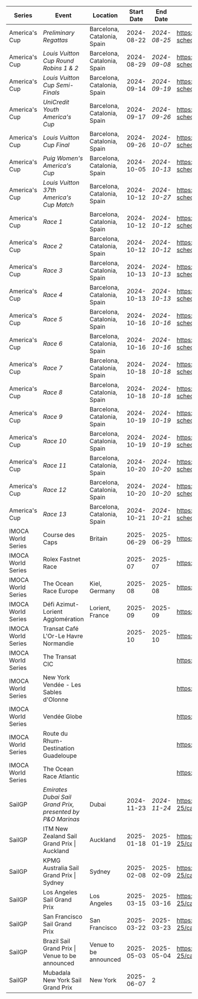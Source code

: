 | Series | Event | Location | Start Date | End Date | URL |
|---|---|---|---|---|---|
| America's Cup | *Preliminary Regattas* | Barcelona, Catalonia, Spain | 2024-08-22 | *2024-08-25* | https://www.americascup.com/en/ac37-schedule |
| America's Cup | *Louis Vuitton Cup Round Robins 1 & 2* | Barcelona, Catalonia, Spain | 2024-08-29 | *2024-09-08* | https://www.americascup.com/en/ac37-schedule |
| America's Cup | *Louis Vuitton Cup Semi-Finals* | Barcelona, Catalonia, Spain | 2024-09-14 | *2024-09-19* | https://www.americascup.com/en/ac37-schedule |
| America's Cup | *UniCredit Youth America's Cup* | Barcelona, Catalonia, Spain | 2024-09-17 | *2024-09-26* | https://www.americascup.com/en/ac37-schedule |
| America's Cup | *Louis Vuitton Cup Final* | Barcelona, Catalonia, Spain | 2024-09-26 | *2024-10-07* | https://www.americascup.com/en/ac37-schedule |
| America's Cup | *Puig Women's America's Cup* | Barcelona, Catalonia, Spain | 2024-10-05 | *2024-10-13* | https://www.americascup.com/en/ac37-schedule |
| America's Cup | *Louis Vuitton 37th America's Cup Match* | Barcelona, Catalonia, Spain | 2024-10-12 | *2024-10-27* | https://www.americascup.com/en/ac37-schedule |
| America's Cup | *Race 1* | Barcelona, Catalonia, Spain | 2024-10-12 | *2024-10-12* | https://www.americascup.com/en/ac37-schedule |
| America's Cup | *Race 2* | Barcelona, Catalonia, Spain | 2024-10-12 | *2024-10-12* | https://www.americascup.com/en/ac37-schedule |
| America's Cup | *Race 3* | Barcelona, Catalonia, Spain | 2024-10-13 | *2024-10-13* | https://www.americascup.com/en/ac37-schedule |
| America's Cup | *Race 4* | Barcelona, Catalonia, Spain | 2024-10-13 | *2024-10-13* | https://www.americascup.com/en/ac37-schedule |
| America's Cup | *Race 5* | Barcelona, Catalonia, Spain | 2024-10-16 | *2024-10-16* | https://www.americascup.com/en/ac37-schedule |
| America's Cup | *Race 6* | Barcelona, Catalonia, Spain | 2024-10-16 | *2024-10-16* | https://www.americascup.com/en/ac37-schedule |
| America's Cup | *Race 7* | Barcelona, Catalonia, Spain | 2024-10-18 | *2024-10-18* | https://www.americascup.com/en/ac37-schedule |
| America's Cup | *Race 8* | Barcelona, Catalonia, Spain | 2024-10-18 | *2024-10-18* | https://www.americascup.com/en/ac37-schedule |
| America's Cup | *Race 9* | Barcelona, Catalonia, Spain | 2024-10-19 | *2024-10-19* | https://www.americascup.com/en/ac37-schedule |
| America's Cup | *Race 10* | Barcelona, Catalonia, Spain | 2024-10-19 | *2024-10-19* | https://www.americascup.com/en/ac37-schedule |
| America's Cup | *Race 11* | Barcelona, Catalonia, Spain | 2024-10-20 | *2024-10-20* | https://www.americascup.com/en/ac37-schedule |
| America's Cup | *Race 12* | Barcelona, Catalonia, Spain | 2024-10-20 | *2024-10-20* | https://www.americascup.com/en/ac37-schedule |
| America's Cup | *Race 13* | Barcelona, Catalonia, Spain | 2024-10-21 | *2024-10-21* | https://www.americascup.com/en/ac37-schedule |
| IMOCA World Series | Course des Caps | Britain | 2025-06-29 | 2025-06-29 | https://www.imoca |
| IMOCA World Series | Rolex Fastnet Race |  | 2025-07 | 2025-07 | https://www.imoca |
| IMOCA World Series | The Ocean Race Europe | Kiel, Germany | 2025-08 | 2025-08 | https://www.imoca |
| IMOCA World Series | Défi Azimut-Lorient Agglomération | Lorient, France | 2025-09 | 2025-09 | https://www.imoca |
| IMOCA World Series | Transat Café L'Or-Le Havre Normandie |  | 2025-10 | 2025-10 | https://www.imoca |
| IMOCA World Series | The Transat CIC |  |  |  | https://www.imoca |
| IMOCA World Series | New York Vendée - Les Sables d'Olonne |  |  |  | https://www.imoca |
| IMOCA World Series | Vendée Globe |  |  |  | https://www.imoca |
| IMOCA World Series | Route du Rhum-Destination Guadeloupe |  |  |  | https://www.imoca |
| IMOCA World Series | The Ocean Race Atlantic |  |  |  | https://www.imoca |
| SailGP | *Emirates Dubai Sail Grand Prix, presented by P&O Marinas* | Dubai | 2024-11-23 | *2024-11-24* | https://sailgp.com/general/24-25/calendar |
| SailGP | ITM New Zealand Sail Grand Prix &#124; Auckland | Auckland | 2025-01-18 | 2025-01-19 | https://sailgp.com/general/24-25/calendar |
| SailGP | KPMG Australia Sail Grand Prix &#124; Sydney | Sydney | 2025-02-08 | 2025-02-09 | https://sailgp.com/general/24-25/calendar |
| SailGP | Los Angeles Sail Grand Prix | Los Angeles | 2025-03-15 | 2025-03-16 | https://sailgp.com/general/24-25/calendar |
| SailGP | San Francisco Sail Grand Prix | San Francisco | 2025-03-22 | 2025-03-23 | https://sailgp.com/general/24-25/calendar |
| SailGP | Brazil Sail Grand Prix &#124; Venue to be announced | Venue to be announced | 2025-05-03 | 2025-05-04 | https://sailgp.com/general/24-25/calendar |
| SailGP | Mubadala New York Sail Grand Prix | New York | 2025-06-07 | 2